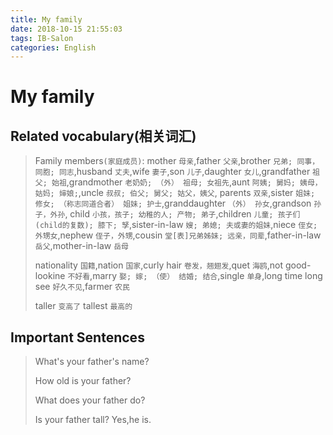 ```yaml
---
title: My family
date: 2018-10-15 21:55:03
tags: IB-Salon
categories: English
---
```


# My family

## Related vocabulary(相关词汇)

>  Family members`(家庭成员)`: mother `母亲`,father `父亲`,brother `兄弟; 同事，同胞; 同志`,husband `丈夫`,wife `妻子`,son `儿子`,daughter `女儿`,grandfather `祖父; 始祖`,grandmother `老奶奶; （外） 祖母; 女祖先`,aunt `阿姨; 舅妈; 姨母，姑妈; 婶娘;`,uncle `叔叔; 伯父; 舅父; 姑父，姨父`,
> parents `双亲`,sister `姐妹; 修女; （称志同道合者） 姐妹; 护士`,granddaughter `（外） 孙女`,grandson `孙子，外孙`,
> child `小孩，孩子; 幼稚的人; 产物; 弟子`,children `儿童; 孩子们(child的复数); 膝下; 孥`,sister-in-law `嫂; 弟媳; 夫或妻的姐妹`,niece `侄女; 外甥女`,nephew `侄子，外甥`,cousin `堂[表]兄弟姊妹; 远亲，同辈`,father-in-law `岳父`,mother-in-law `岳母`
> 
> nationality `国籍`,nation `国家`,curly hair `卷发，翘翅发`,quet `海鸥`,not good-lookine `不好看`,marry `娶; 嫁; （使） 结婚; 结合`,single `单身`,long time long see `好久不见`,farmer `农民`
> 
> taller `变高了` tallest `最高的`
 


## Important Sentences

> What's your father's name?
> 
> How old is your father?
> 
> What does your father do?
> 
> Is your father tall? Yes,he is.














